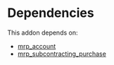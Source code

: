 # Dependencies

This addon depends on:

- [mrp_account](https://github.com/bringout/oca-ocb-accounting/tree/eb3c9b9e76fbb706c132f3bf6a9538d6d5a0b1a7/odoo-bringout-oca-ocb-mrp_account)
- [mrp_subcontracting_purchase](https://github.com/bringout/oca-ocb-mrp/tree/a9922818dc8c042d608e806bb98ba5cabc0e778a/odoo-bringout-oca-ocb-mrp_subcontracting_purchase)
